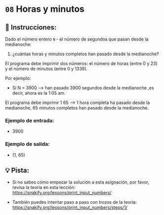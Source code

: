 # `08` Horas y minutos

## 📝 Instrucciones:

Dado el número entero `N` - el número de segundos que pasan desde la medianoche:
 
 1. ¿cuántas horas y minutos completos han pasado desde la medianoche?

El programa debe imprimir dos números: el número de horas (entre 0 y 23) y el número de minutos (entre 0 y 1339).

Por ejemplo:

* Si N = 3900 --> han pasado 3900 segundos desde la medianoche ,es decir, ahora es la 1:05 am. 
 
El programa debe imprimir 1 65 --> 1 hora completa ha pasado desde la medianoche, 65 minutos completos han pasado desde la medianoche.


### Ejemplo de entrada:

+ 3900

### Ejemplo de salida:

+ (1, 65)

## 💡 Pista:

+ Si no sabes cómo empezar la solución a esta asignación, por favor, revisa la teoría en esta lección:
https://snakify.org/lessons/print_input_numbers/

+ También puedes intentar paso a paso con trozos de la teoría:
https://snakify.org/lessons/print_input_numbers/steps/1/
